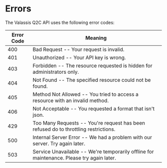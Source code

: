 # Errors


The Valassis Q2C API uses the following error codes:


Error Code | Meaning
---------- | -------
400 | Bad Request -- Your request is invalid.
401 | Unauthorized -- Your API key is wrong.
403 | Forbidden -- The resource requested is hidden for administrators only.
404 | Not Found -- The specified resource could not be found.
405 | Method Not Allowed -- You tried to access a resource with an invalid method.
406 | Not Acceptable -- You requested a format that isn't json.
429 | Too Many Requests -- You're request has been refused do to throttling restrictions.
500 | Internal Server Error -- We had a problem with our server. Try again later.
503 | Service Unavailable -- We're temporarily offline for maintenance. Please try again later.
